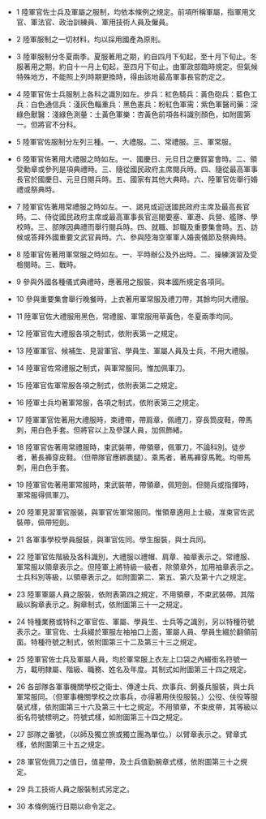 * 1 陸軍官佐士兵及軍屬之服制，均依本條例之規定。前項所稱軍屬，指軍用文官、軍法官、政治訓練員、軍用技術人員及僱員。

* 2 陸軍服制之一切材料，均以採用國產為原則。

* 3 陸軍服制分冬夏兩季。夏服著用之期，約自四月下旬起，至十月下旬止。冬服著用之期，約自十一月上旬起，至四月下旬止。由軍政部臨時規定。但氣候特殊地方，不能照上列時期更換時，得由該地最高軍事長官酌定之。

* 4 陸軍官佐士兵服制上各科之識別如左。步兵：紅色騎兵：黃色砲兵：藍色工兵：白色通信兵：淺灰色輜重兵：黑色憲兵：粉紅色軍需：紫色軍醫司藥：深綠色獸醫：淺綠色測量：土黃色軍樂：杏黃色前項各科識別顏色，如附圖第一。但將官不分科。

* 5 陸軍官佐服制分左列三種。一、大禮服。二、常禮服。三、軍常服。

* 6 陸軍官佐著用大禮服之時如左。一、國慶日、元旦日之慶賀宴會時。二、領受勳章或參列是項典禮時。三、隨從國民政府主席閱兵時。四、隨從最高軍事長官於國慶日、元旦日閱兵時。五、國家有其他大典時。六、陸軍官佐舉行婚禮或祭典時。

* 7 陸軍官佐著用常禮服之時如左。一、謁見或迎送國民政府主席及最高長官時。二、侍從國民政府主席或最高軍事長官巡閱要塞、軍港、兵營、艦隊、學校時。三、部隊因典禮而舉行閱兵時。四、就職、卸職及重要集會時。五、訪候或答拜外國重要文武官員時。六、參與陸海空軍軍人婚喪儀節及祭典時。

* 8 陸軍官佐著用軍常服之時如左。一、平時辦公及外出時。二、操練演習及受檢閱時。三、戰時。

* 9 參與外國各種儀式典禮時，應著用之服裝，與本國所規定各項同。

* 10 參與重要集會舉行晚餐時，上衣著用軍常服及禮刀帶，其餘均同大禮服。

* 11 陸軍官佐大禮服用黑色，常禮服、軍常服用草黃色，冬夏兩季均同。

* 12 陸軍官佐大禮服各項之制式，依附表第一之規定。

* 13 陸軍軍官、候補生、見習軍官、學員生、軍屬人員及士兵，不用大禮服。

* 14 陸軍官佐常禮服之制式，與軍常服同。惟加佩軍刀。

* 15 陸軍官佐軍常服各項之制式，依附表第二之規定。

* 16 陸軍士兵均著軍常服，各項之制式，依附表第三之規定。

* 17 陸軍軍官佐著用大禮服時，束禮帶，帶肩章，佩禮刀，穿長筒皮鞋，帶馬刺，用白色手套。但將官以上及參謀人員，加佩飾緒。

* 18 陸軍官佐著用常禮服時，束武裝帶，帶領章，佩軍刀，不論科別。徒步者，著長褲穿皮鞋。（但帶隊官應綁裹腿）。乘馬者，著馬褲穿馬靴。均帶馬刺，用白色手套。

* 19 陸軍官佐著用軍常服時，束武裝帶，帶領章，佩短劍。但閱兵或指揮時，軍常服得佩軍刀。

* 20 陸軍見習軍官服裝，與軍官佐軍常服同。惟領章適用上士級，准束官佐武裝帶，佩帶短劍。

* 21 各軍事學校學員服裝，與軍官佐同。學生服裝，與士兵同。

* 22 陸軍官佐階級及各科識別，大禮服以禮帽、肩章、袖章表示之。常禮服、軍常服以領章表示之。但陸軍上將特級一級者，除領章外，加用袖章表示之。士兵科別等級，以領章表示之。如附圖第二、第五、第六及第十六之規定。

* 23 陸軍軍屬人員之服裝，依附表第四之規定，不用領章，不束武裝帶。其階級以胸章表示之。胸章制式，依附圖第三十一之規定。

* 24 特種業務或特科之軍官佐、軍屬、學員生、士兵等之識別，另以特種符號表示之。軍官佐、士兵綴於軍服左袖袖口上面，軍屬人員、學員生綴於翻領前面。特種符號之制式，依附圖第三十二及第三十三之規定。

* 25 陸軍官佐士兵及軍屬人員，均於軍常服上衣左上口袋之內綴銜名符號一方，載明隸屬、階級、職務、姓名及年度。其制式如附圖第三十四之規定。

* 26 各部隊各軍事機關學校之衛士、傳達士兵、炊事兵、飼養兵服裝，與士兵軍常服同。（但軍事機關學校之炊事兵，亦得著用伕役服裝。）公役、伕役等服裝式樣，依附圖第三十六及第三十七之規定。不用領章，不束皮帶，其等級以銜名符號標明之。符號式樣，如附圖第三十四之規定。

* 27 部隊之番號，（以師及獨立旅或獨立團為單位。）以臂章表示之。臂章式樣，依附圖第三十五之規定。

* 28 軍官佐佩刀之值日，值星帶，及士兵值勤腕章式樣，依附圖第三十之規定。

* 29 兵工技術人員之服裝制式另定之。

* 30 本條例施行日期以命令定之。

